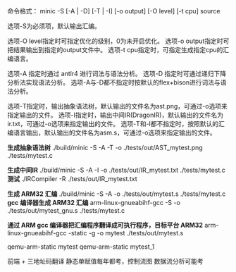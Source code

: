 命令格式：
minic -S [-A | -D] [-T | -I] [-o output] [-O level] [-t cpu] source

选项-S为必须项，默认输出汇编。

选项-O level指定时可指定优化的级别，0为未开启优化。
选项-o output指定时可把结果输出到指定的output文件中。
选项-t cpu指定时，可指定生成指定cpu的汇编语言。

选项-A 指定时通过 antlr4 进行词法与语法分析。
选项-D 指定时可通过递归下降分析法实现语法分析。
选项-A与-D都不指定时按默认的flex+bison进行词法与语法分析。

选项-T指定时，输出抽象语法树，默认输出的文件名为ast.png，可通过-o选项来指定输出的文件。
选项-I指定时，输出中间IR(DragonIR)，默认输出的文件名为ir.txt，可通过-o选项来指定输出的文件。
选项-T和-I都不指定时，按照默认的汇编语言输出，默认输出的文件名为asm.s，可通过-o选项来指定输出的文件。

**生成抽象语法树**
./build/minic -S -A -T -o ./tests/out/AST_mytest.png ./tests/mytest.c

**生成中间IR**
./build/minic -S -A -I -o ./tests/out/IR_mytest.txt ./tests/mytest.c
**测试**
./IRCompiler -R ./tests/out/IR_mytest.txt

**生成 ARM32 汇编**
./build/minic -S -A -o ./tests/out/mytest.s ./tests/mytest.c
**gcc 编译器生成 ARM32 汇编**
arm-linux-gnueabihf-gcc -S -o ./tests/out/mytest_gnu.s ./tests/mytest.c

**通过 ARM gcc 编译器把汇编程序翻译成可执行程序，目标平台 ARM32**
arm-linux-gnueabihf-gcc -static -g -o mytest ./tests/out/mytest.s

qemu-arm-static mytest
qemu-arm-static mytest_1

前端 + 三地址码翻译
静态单赋值每年都考，控制流图
数据流分析可能考
